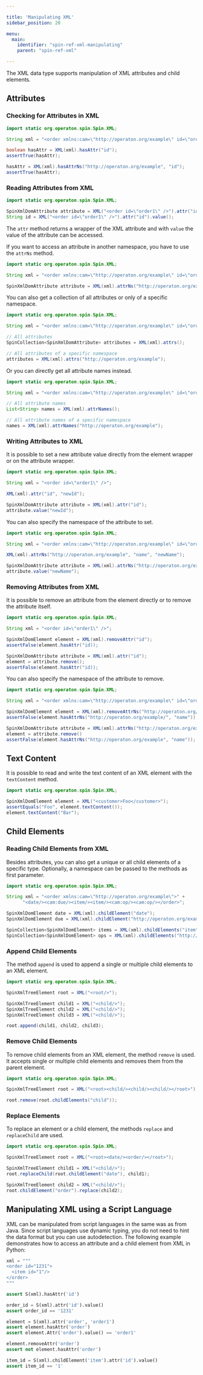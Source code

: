 ```yaml
---

title: 'Manipulating XML'
sidebar_position: 20

menu:
  main:
    identifier: "spin-ref-xml-manipulating"
    parent: "spin-ref-xml"

---
```


The XML data type supports manipulation of XML attributes and child elements.


## Attributes

### Checking for Attributes in XML

```java
import static org.operaton.spin.Spin.XML;

String xml = "<order xmlns:cam=\"http://operaton.org/example\" id=\"order1\" cam:name=\"name\" />";

boolean hasAttr = XML(xml).hasAttr("id");
assertTrue(hasAttr);

hasAttr = XML(xml).hasAttrNs("http://operaton.org/example", "id");
assertTrue(hasAttr);
```

### Reading Attributes from XML

```java
import static org.operaton.spin.Spin.XML;

SpinXmlDomAttribute attribute = XML("<order id=\"order1\" />").attr("id");
String id = XML("<order id=\"order1\" />").attr("id").value();
```

The `attr` method returns a wrapper of the XML attribute and with `value` the value of the attribute can be accessed.

If you want to access an attribute in another namespace, you have to use the `attrNs` method.

```java
import static org.operaton.spin.Spin.XML;

String xml = "<order xmlns:cam=\"http://operaton.org/example\" id=\"order1\" cam:name=\"order1\" />";

SpinXmlDomAttribute attribute = XML(xml).attrNs("http://operaton.org/example", "name");
```

You can also get a collection of all attributes or only of a specific namespace.

```java
import static org.operaton.spin.Spin.XML;

String xml = "<order xmlns:cam=\"http://operaton.org/example\" id=\"order1\" cam:name=\"order1\" />";

// All attributes
SpinCollection<SpinXmlDomAttribute> attributes = XML(xml).attrs();

// All attributes of a specific namespace
attributes = XML(xml).attrs("http://operaton.org/example");
```

Or you can directly get all attribute names instead.

```java
import static org.operaton.spin.Spin.XML;

String xml = "<order xmlns:cam=\"http://operaton.org/example\" id=\"order1\" cam:name=\"order1\" />";

// All attribute names
List<String> names = XML(xml).attrNames();

// All attribute names of a specific namespace
names = XML(xml).attrNames("http://operaton.org/example");
```

### Writing Attributes to XML

It is possible to set a new attribute value directly from the element wrapper or on the attribute wrapper.

```java
import static org.operaton.spin.Spin.XML;

String xml = "<order id=\"order1\" />";

XML(xml).attr("id", "newId");

SpinXmlDomAttribute attribute = XML(xml).attr("id");
attribute.value("newId");
```

You can also specify the namespace of the attribute to set.

```java
import static org.operaton.spin.Spin.XML;

String xml = "<order xmlns:cam=\"http://operaton.org/example\" id=\"order1\" cam:name=\"name\" />";

XML(xml).attrNs("http://operaton.org/example", "name", "newName");

SpinXmlDomAttribute attribute = XML(xml).attrNs("http://operaton.org/example", "name");
attribute.value("newName");
```

### Removing Attributes from XML

It is possible to remove an attribute from the element directly or to remove the attribute itself.

```java
import static org.operaton.spin.Spin.XML;

String xml = "<order id=\"order1\" />";

SpinXmlDomElement element = XML(xml).removeAttr("id");
assertFalse(element.hasAttr("id));

SpinXmlDomAttribute attribute = XML(xml).attr("id");
element = attribute.remove();
assertFalse(element.hasAttr("id));
```

You can also specify the namespace of the attribute to remove.

```java
import static org.operaton.spin.Spin.XML;

String xml = "<order xmlns:cam=\"http://operaton.org/example\" id=\"order1\" cam:name=\"name\" />";

SpinXmlDomElement element = XML(xml).removeAttrNs("http://operaton.org/example", "name");
assertFalse(element.hasAttrNs("http://operaton.org/example/", "name"));

SpinXmlDomAttribute attribute = XML(xml).attrNs("http://operaton.org/example", "name");
element = attribute.remove()
assertFalse(element.hasAttrNs("http://operaton.org/example", "name"));
```


## Text Content

It is possible to read and write the text content of an XML element with the `textContent` method.

```java
import static org.operaton.spin.Spin.XML;

SpinXmlDomElement element = XML("<customer>Foo</customer>");
assertEquals("Foo", element.textContent());
element.textContent("Bar");
```


## Child Elements

### Reading Child Elements from XML

Besides attributes, you can also get a unique or all child elements of a specific type. Optionally, a namespace can be passed to the methods as first parameter.

```java
import static org.operaton.spin.Spin.XML;

String xml = "<order xmlns:cam=\"http://operaton.org/example\">" +
      "<date/><cam:due/><item/><item/><cam:op/><cam:op/></order>";

SpinXmlDomElement date = XML(xml).childElement("date");
SpinXmlDomElement due = XML(xml).childElement("http://operaton.org/example", "due");

SpinCollection<SpinXmlDomElement> items = XML(xml).childElements("item");
SpinCollection<SpinXmlDomElement> ops = XML(xml).childElements("http://operaton.org/example", "ops");
```

### Append Child Elements

The method `append` is used to append a single or multiple child elements to an XML element.

```java
import static org.operaton.spin.Spin.XML;

SpinXmlTreeElement root = XML("<root/>");

SpinXmlTreeElement child1 = XML("<child/>");
SpinXmlTreeElement child2 = XML("<child/>");
SpinXmlTreeElement child3 = XML("<child/>");

root.append(child1, child2, child3);
```

### Remove Child Elements

To remove child elements from an XML element, the method `remove` is used. It accepts single or multiple child elements and removes them from the parent element.

```java
import static org.operaton.spin.Spin.XML;

SpinXmlTreeElement root = XML("<root><child/><child/><child/></root>");

root.remove(root.childElements("child"));
```

### Replace Elements

To replace an element or a child element, the methods `replace` and `replaceChild` are used.

```java
import static org.operaton.spin.Spin.XML;

SpinXmlTreeElement root = XML("<root><date/><order/></root>");

SpinXmlTreeElement child1 = XML("<child/>");
root.replaceChild(root.childElement("date"), child1);

SpinXmlTreeElement child2 = XML("<child/>");
root.childElement("order").replace(child2);
```


## Manipulating XML using a Script Language

XML can be manipulated from script languages in the same was as from Java. Since script languages use dynamic typing, you do not need to hint the data format but you can use autodetection. The following example demonstrates how to access an attribute and a child element from XML in Python:

```python
xml = """
<order id="1231">
  <item id="1"/>
</order>
"""

assert S(xml).hasAttr('id')

order_id = S(xml).attr('id').value()
assert order_id == '1231'

element = S(xml).attr('order', 'order1')
assert element.hasAttr('order')
assert element.Attr('order').value() == 'order1'

element.removeAttr('order')
assert not element.hasAttr('order')

item_id = S(xml).childElement('item').attr('id').value()
assert item_id == '1'
```
